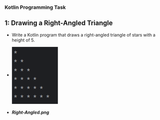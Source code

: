  ### Kotlin Programming Task
 ## 1: Drawing a Right-Angled Triangle
 * Write a Kotlin program that draws a right-angled triangle of stars with a height of 5.
 * 
    <img 
 align="center"
 src="assets/Right-Angled.png"
 alt="Right-Angled"
 width="150"/>
 
* <h5>Right-Angled.png</h5>

